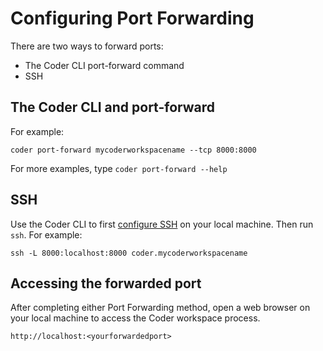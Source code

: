 # Configuring Port Forwarding

There are two ways to forward ports:

- The Coder CLI port-forward command
- SSH

## The Coder CLI and port-forward

For example:

```console
coder port-forward mycoderworkspacename --tcp 8000:8000
```

For more examples, type `coder port-forward --help`

## SSH

Use the Coder CLI to first [configure SSH](../ides.md#ssh-configuration) on your
local machine. Then run `ssh`. For example:

```console
ssh -L 8000:localhost:8000 coder.mycoderworkspacename 
```

## Accessing the forwarded port

After completing either Port Forwarding method, open a web browser on your local
machine to access the Coder workspace process.

```console
http://localhost:<yourforwardedport>
```
